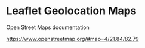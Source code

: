 
# Leaflet Geolocation Maps

Open Street Maps documentation

https://www.openstreetmap.org/#map=4/21.84/82.79
